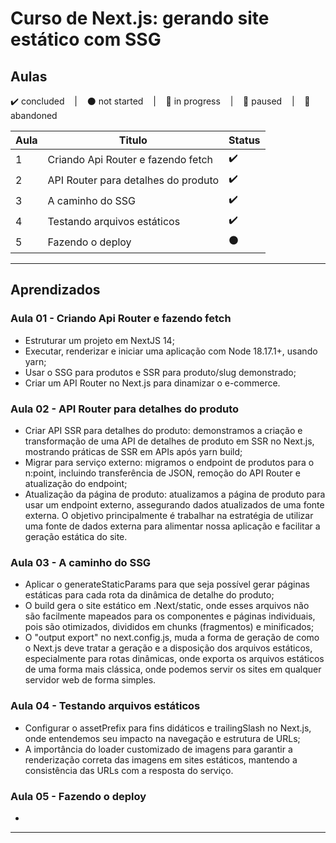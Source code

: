 # Curso de Next.js: gerando site estático com SSG

## Aulas
<p>
  ✔️ concluded &nbsp;&nbsp;&nbsp;|&nbsp;&nbsp;&nbsp;
  ⚫ not started &nbsp;&nbsp;&nbsp;|&nbsp;&nbsp;&nbsp;
  🔵 in progress &nbsp;&nbsp;&nbsp;|&nbsp;&nbsp;&nbsp;
  🔶 paused &nbsp;&nbsp;&nbsp;|&nbsp;&nbsp;&nbsp;
  🔴 abandoned 
</p>

| Aula | Titulo | Status |
| --- | --- | --- |
| 1 | Criando Api Router e fazendo fetch | ✔️ |
| 2 | API Router para detalhes do produto | ✔️ |
| 3 | A caminho do SSG | ✔️ |
| 4 | Testando arquivos estáticos | ✔️ |
| 5 | Fazendo o deploy | ⚫ |

---

## Aprendizados

### Aula 01 - Criando Api Router e fazendo fetch
<ul>
  <li>Estruturar um projeto em NextJS 14;</li>
  <li>Executar, renderizar e iniciar uma aplicação com Node 18.17.1+, usando yarn;</li>
  <li>Usar o SSG para produtos e SSR para produto/slug demonstrado;</li>
  <li>Criar um API Router no Next.js para dinamizar o e-commerce.</li>
</ul>

### Aula 02 - API Router para detalhes do produto
<ul>
  <li>Criar API SSR para detalhes do produto: demonstramos a criação e transformação de uma API de detalhes de produto em SSR no Next.js, mostrando práticas de SSR em APIs após yarn build;</li>
  <li>Migrar para serviço externo: migramos o endpoint de produtos para o n:point, incluindo transferência de JSON, remoção do API Router e atualização do endpoint;</li>
  <li>Atualização da página de produto: atualizamos a página de produto para usar um endpoint externo, assegurando dados atualizados de uma fonte externa. O objetivo principalmente é trabalhar na estratégia de utilizar uma fonte de dados externa para alimentar nossa aplicação e facilitar a geração estática do site.</li>
</ul>

### Aula 03 - A caminho do SSG
<ul>
  <li>Aplicar o generateStaticParams para que seja possível gerar páginas estáticas para cada rota da dinâmica de detalhe do produto;</li>
  <li>O build gera o site estático em .Next/static, onde esses arquivos não são facilmente mapeados para os componentes e páginas individuais, pois são otimizados, divididos em chunks (fragmentos) e minificados;</li>
  <li>O "output export" no next.config.js, muda a forma de geração de como o Next.js deve tratar a geração e a disposição dos arquivos estáticos, especialmente para rotas dinâmicas, onde exporta os arquivos estáticos de uma forma mais clássica, onde podemos servir os sites em qualquer servidor web de forma simples.</li>
</ul>

### Aula 04 - Testando arquivos estáticos
<ul>
  <li>Configurar o assetPrefix para fins didáticos e trailingSlash no Next.js, onde entendemos seu impacto na navegação e estrutura de URLs;</li>
  <li>A importância do loader customizado de imagens para garantir a renderização correta das imagens em sites estáticos, mantendo a consistência das URLs com a resposta do serviço.</li>
</ul>

### Aula 05 - Fazendo o deploy
<ul>
  <li></li>
</ul>

---

<!-- ## 🎯 Projeto desenvolvido
Este é o screenshot do projeto que foi desenvolvido durante o curso:

<p align="center">
  <img alt="Miniatura da imagem do projeto"src="../../.github/thumbs/preview.jpg">
</p> -->